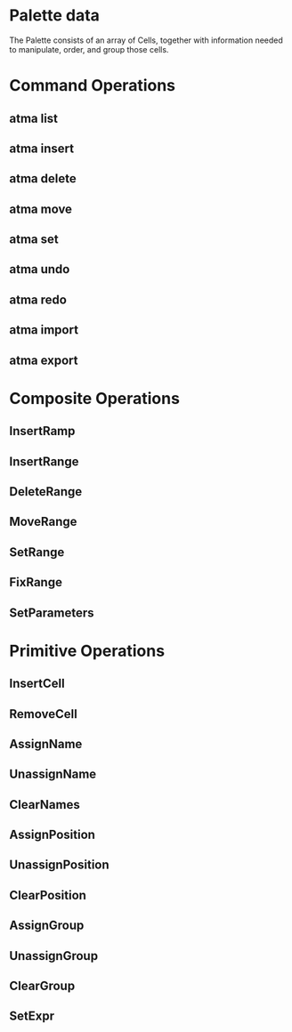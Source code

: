
# Palette data

The Palette consists of an array of Cells, together with information needed to manipulate, order, and group those cells.

# Command Operations
## atma list
## atma insert
## atma delete
## atma move
## atma set
## atma undo
## atma redo
## atma import
## atma export



# Composite Operations
## InsertRamp
## InsertRange
## DeleteRange
## MoveRange
## SetRange
## FixRange
## SetParameters


# Primitive Operations
## InsertCell
## RemoveCell
## AssignName
## UnassignName
## ClearNames
## AssignPosition
## UnassignPosition
## ClearPosition
## AssignGroup
## UnassignGroup
## ClearGroup

## SetExpr


